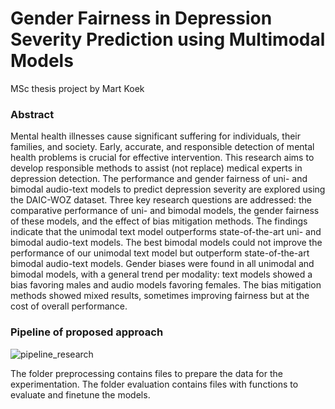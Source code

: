 # Gender Fairness in Depression Severity Prediction using Multimodal Models
MSc thesis project by Mart Koek

### Abstract 
Mental health illnesses cause significant suffering for individuals, their families, and society. Early, accurate, and responsible detection of mental health problems is crucial for effective intervention. This research aims to develop responsible methods to assist (not replace) medical experts in depression detection. The performance and gender fairness of uni- and bimodal audio-text models to predict depression severity are explored using the DAIC-WOZ dataset. Three key research questions are addressed: the comparative performance of uni- and bimodal models, the gender fairness of these models, and the effect of bias mitigation methods. The findings indicate that the unimodal text model outperforms state-of-the-art uni- and bimodal audio-text models. The best bimodal models could not improve the performance of our unimodal text model but outperform state-of-the-art bimodal audio-text models. Gender biases were found in all unimodal and bimodal models, with a general trend per modality: text models showed a bias favoring males and audio models favoring females. The bias mitigation methods showed mixed results, sometimes improving fairness but at the cost of overall performance.

### Pipeline of proposed approach
![pipeline_research](https://github.com/MartKoek/master-thesis/assets/59614066/853bbb72-97d8-4313-ba76-17788a6ee678)



The folder preprocessing contains files to prepare the data for the experimentation.
The folder evaluation contains files with functions to evaluate and finetune the models.
